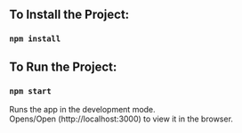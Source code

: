 ## To Install the Project:
### `npm install`

## To Run the Project:
### `npm start`

Runs the app in the development mode.<br />
Opens/Open (http://localhost:3000) to view it in the browser.